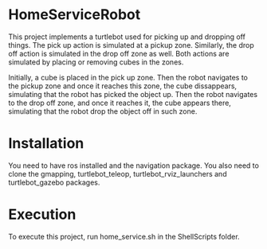 # HomeServiceRobot

This project implements a turtlebot used for picking up and dropping off things. The pick up action is simulated at a pickup zone. Similarly, the drop off action is simulated in the drop off zone as well. Both actions are simulated by placing or removing cubes in the zones.

Initially, a cube is placed in the pick up zone. Then the robot navigates to the pickup zone and once it reaches this zone, the cube dissappears, simulating that the robot has picked the object up. Then the robot navigates to the drop off zone, and once it reaches it, the cube appears there, simulating that the robot drop the object off in such zone.

# Installation

You need to have ros installed and the navigation package. You also need to clone the gmapping, turtlebot_teleop, turtlebot_rviz_launchers and turtlebot_gazebo packages.

# Execution

To execute this project, run home_service.sh in the ShellScripts folder.
